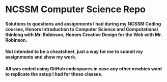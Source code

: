 # NCSSM Computer Science Repo

#### Solutions to questions and assignments I had during my NCSSM Coding courses, Honors Introduction to Computer Science and Computational thinking with Mr. Robinson, Honors Creative Design for the Web with Mr. Robinson.

#### Not intended to be a cheatsheet, just a way for me to submit my assignments and show my work.
#### All was coded using GitHub codespaces in case any other newbies want to replicate the setup I had for these classes.
